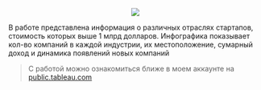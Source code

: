 <p align="center">
      <img src="https://i.ibb.co/55DK0B2/imgonline-com-ua-Compressed-l-NJGs0-Nie3c.jpg">
</p>



В работе представлена информация о различных отраслях стартапов, стоимость которых выше 1 млрд долларов. Инфографика показывает кол-во компаний в каждой индустрии, их местоположение, сумарный доход и динамика появлений новых компаний

> С работой можно ознакомиться ближе в моем аккаунте на [public.tableau.com](https://public.tableau.com/app/profile/egor1535/viz/___1___/Dashboard1)
